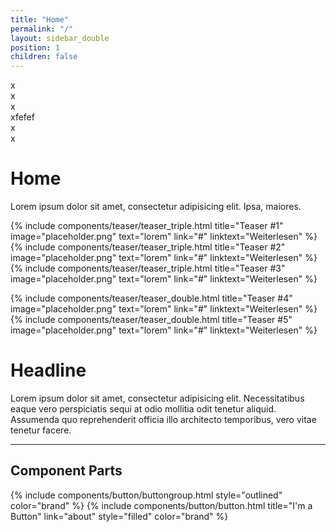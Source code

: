 ```yaml
---
title: "Home"
permalink: "/"
layout: sidebar_double
position: 1
children: false
---
```

<div class="box">x</div>
<div class="box">x</div>
<div class="box">x</div>
<div class="box">xfefef</div>
<div class="box">x</div>
<div class="box">x</div>
<h1>Home</h1>
<p>Lorem ipsum dolor sit amet, consectetur adipisicing elit. Ipsa, maiores.</p>

{% include components/teaser/teaser_triple.html title="Teaser #1" image="placeholder.png" text="lorem" link="#" linktext="Weiterlesen" %}
{% include components/teaser/teaser_triple.html title="Teaser #2" image="placeholder.png" text="lorem" link="#" linktext="Weiterlesen" %}
{% include components/teaser/teaser_triple.html title="Teaser #3" image="placeholder.png" text="lorem" link="#" linktext="Weiterlesen" %}

{% include components/teaser/teaser_double.html title="Teaser #4" image="placeholder.png" text="lorem" link="#" linktext="Weiterlesen" %}
{% include components/teaser/teaser_double.html title="Teaser #5" image="placeholder.png" text="lorem" link="#" linktext="Weiterlesen" %}

<h1>Headline</h1>
<p>Lorem ipsum dolor sit amet, consectetur adipisicing elit. Necessitatibus eaque vero perspiciatis sequi at odio mollitia odit tenetur aliquid. Assumenda quo reprehenderit officia illo architecto temporibus, vero vitae tenetur facere.</p>

<hr>

<section>
	<h2>Component Parts</h2>
	{% include components/button/buttongroup.html style="outlined" color="brand" %}
	{% include components/button/button.html title="I'm a Button" link="about" style="filled" color="brand" %}
</section>
